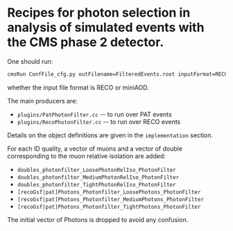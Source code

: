 Recipes for photon selection in analysis of simulated events with the CMS phase 2 detector.
=========================

One should run:
```bash
cmsRun ConfFile_cfg.py outFilename=FilteredEvents.root inputFormat=RECO/PAT
```

whether the input file format is RECO or miniAOD.

The main producers are:
   * `plugins/PatPhotonFilter.cc` -- to run over PAT events 
   * `plugins/RecoPhotonFilter.cc` -- to run over RECO events 

Details on the object definitions are given in the `implementation` section.

For each ID quality, a vector of muons and a vector of double corresponding to the muon relative isolation are added: 
   * `doubles_photonfilter_LoosePhotonRelIso_PhotonFilter`
   * `doubles_photonfilter_MediumPhotonRelIso_PhotonFilter`
   * `doubles_photonfilter_TightPhotonRelIso_PhotonFilter`
   * `[recoGsf|pat]Photons_Photonfilter_LoosePhotons_PhotonFilter`
   * `[recoGsf|pat]Photons_Photonfilter_MediumPhotons_PhotonFilter`
   * `[recoGsf|pat]Photons_Photonfilter_TightPhotons_PhotonFilter`

The initial vector of Photons is dropped to avoid any confusion.

